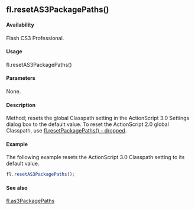## fl.resetAS3PackagePaths()

#### Availability

Flash CS3 Professional.

#### Usage

fl.resetAS3PackagePaths()

#### Parameters

None.

#### Description

Method; resets the global Classpath setting in the ActionScript 3.0 Settings dialog box to the default value. To reset the ActionScript 2.0 global Classpath, use [fl.resetPackagePaths() - dropped](../flash_object_(fl)/fl60.md).

#### Example

The following example resets the ActionScript 3.0 Classpath setting to its default value.

```javascript
fl.resetAS3PackagePaths();
```

#### See also

[fl.as3PackagePaths](../flash_object_(fl)/fl2.md)
